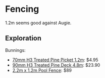 # Fencing

1.2m seems good against Augie.

## Exploration

Bunnings:

- [70mm H3 Treated Pine Picket 1.2m](https://www.bunnings.com.au/70-x-19mm-fence-picket-h3-treated-pine-windsor-1-2m_p0051791): $4.95
- [90mm H3 Treated Pine Deck 4.8m](https://www.bunnings.com.au/90-x-22mm-decking-h3-treated-pine-4-8m_p8032591): $23.90
- [2.2m x 1.2m Pool Fence](https://www.bunnings.com.au/rapidfence-2200-x-1200mm-dark-grey-square-tube-pool-fence-panel_p0261643): $89